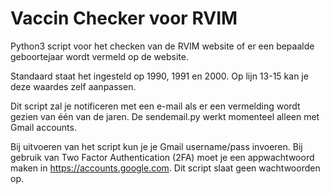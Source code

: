 # Vaccin Checker voor RVIM

Python3 script voor het checken van de RVIM website of er een bepaalde geboortejaar wordt vermeld op de website. 

Standaard staat het ingesteld op 1990, 1991 en 2000. Op lijn 13-15 kan je deze waardes zelf aanpassen.

Dit script zal je notificeren met een e-mail als er een vermelding wordt gezien van één van de jaren. De sendemail.py werkt momenteel alleen met Gmail accounts. 

Bij uitvoeren van het script kun je je Gmail username/pass invoeren. Bij gebruik van Two Factor Authentication (2FA) moet je een appwachtwoord maken in https://accounts.google.com. Dit script slaat geen wachtwoorden op.
